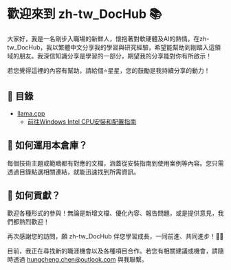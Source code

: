 # 歡迎來到 zh-tw_DocHub 📚

大家好，我是一名剛步入職場的新鮮人，懷抱著對軟硬體及AI的熱情。在zh-tw_DocHub，我以繁體中文分享我的學習與研究經驗，希望能幫助到剛踏入這領域的朋友。我深信知識分享是學習的一部分，期望我的分享能對你有所啟示！

若您覺得這裡的內容有幫助，請給個⭐️星星，您的鼓勵是我持續分享的動力！

## 🚩 目錄
- [llama.cpp](./llama-cpp/README.md)
  - [前往Windows Intel CPU安裝和配置指南](./llama-cpp/Windows-Installation/Guide.md)

## 🎉 如何運用本倉庫？

每個技術主題或範疇都有對應的文檔，涵蓋從安裝指南到使用案例等內容。您只需透過目錄點選相關連結，就能迅速找到所需資訊。

## 🌱 如何貢獻？

歡迎各種形式的參與！無論是新增文檔、優化內容、報告問題，或是提供意見，我們都熱烈歡迎！

再次感謝您的訪問，願 zh-tw_DocHub 伴您學習成長，一同前進、共同進步！🎉🙌

目前，我正在尋找新的職涯機會以及各種項目合作。若您有相關建議或機會，請隨時透過 hungcheng.chen@outlook.com 與我聯繫。
